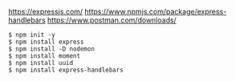 https://expressjs.com/
https://www.npmjs.com/package/express-handlebars
https://www.postman.com/downloads/

```
$ npm init -y
$ npm install express
$ npm install -D nodemon
$ npm install moment
$ npm install uuid
$ npm install express-handlebars
```
